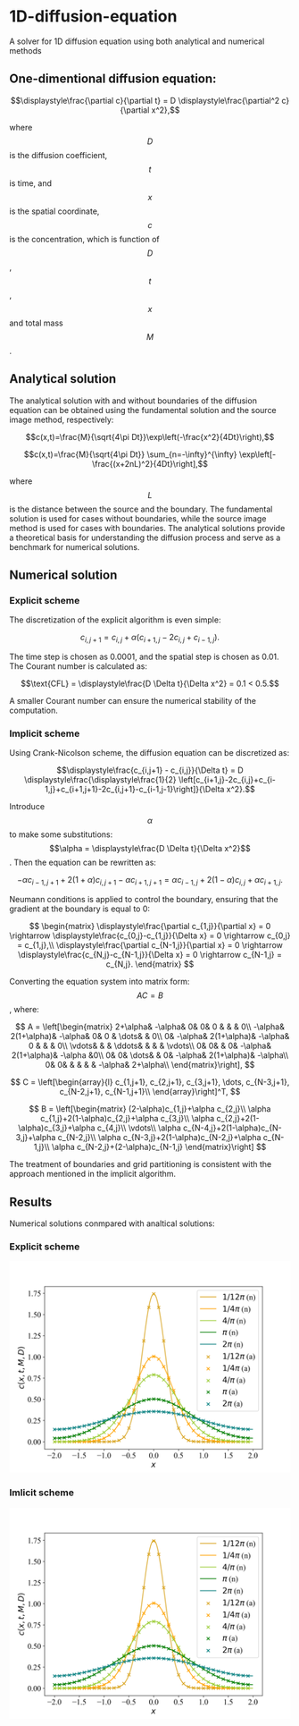 # 1D-diffusion-equation
A solver for 1D diffusion equation using both analytical and numerical methods

## One-dimentional diffusion equation:
$$\displaystyle\frac{\partial c}{\partial t} = D \displaystyle\frac{\partial^2 c}{\partial x^2},$$

where $$D$$ is the diffusion coefficient, $$t$$ is time, and $$x$$ is the spatial coordinate, $$c$$ is the concentration, which is function of $$D$$, $$t$$, $$x$$ and total mass $$M$$.

## Analytical solution
The analytical solution with and without boundaries of the diffusion equation can be obtained using the fundamental solution and the source image method, respectively:

$$c(x,t)=\frac{M}{\sqrt{4\pi Dt}}\exp\left(-\frac{x^2}{4Dt}\right),$$

$$c(x,t)=\frac{M}{\sqrt{4\pi Dt}} \sum_{n=-\infty}^{\infty} \exp\left[-\frac{(x+2nL)^2}{4Dt}\right],$$

where $$L$$ is the distance between the source and the boundary. The fundamental solution is used for cases without boundaries, while the source image method is used for cases with boundaries. The analytical solutions provide a theoretical basis for understanding the diffusion process and serve as a benchmark for numerical solutions.

## Numerical solution
### Explicit scheme
The discretization of the explicit algorithm is even simple:

$$c_{i,j+1} = c_{i,j} + \alpha(c_{i+1,j}-2c_{i,j}+c_{i-1,j}).$$

The time step is chosen as 0.0001, and the spatial step is chosen as 0.01. The Courant number is calculated as:

$$\text{CFL} = \displaystyle\frac{D \Delta t}{\Delta x^2} = 0.1 < 0.5.$$

A smaller Courant number can ensure the numerical stability of the computation.

### Implicit scheme
Using Crank-Nicolson scheme, the diffusion equation can be discretized as:

$$\displaystyle\frac{c_{i,j+1} - c_{i,j}}{\Delta t} = D \displaystyle\frac{\displaystyle\frac{1}{2} \left[c_{i+1,j}-2c_{i,j}+c_{i-1,j}+c_{i+1,j+1}-2c_{i,j+1}-c_{i-1,j-1}\right]}{\Delta x^2}.$$

Introduce $$\alpha$$ to make some substitutions: $$\alpha = \displaystyle\frac{D \Delta t}{\Delta x^2}$$. Then the equation can be rewritten as:

$$-\alpha c_{i-1,j+1}+2(1+\alpha)c_{i,j+1}-\alpha c_{i+1,j+1} = \alpha c_{i-1,j}+2(1-\alpha)c_{i,j}+\alpha c_{i+1,j}.$$

Neumann conditions is applied to control the boundary, ensuring that the gradient at the boundary is equal to 0:

$$
    \begin{matrix}
        \displaystyle\frac{\partial c_{1,j}}{\partial x} = 0 \rightarrow \displaystyle\frac{c_{0,j}-c_{1,j}}{\Delta x} = 0 \rightarrow c_{0,j} = c_{1,j},\\
        \displaystyle\frac{\partial c_{N-1,j}}{\partial x} = 0 \rightarrow \displaystyle\frac{c_{N,j}-c_{N-1,j}}{\Delta x} = 0 \rightarrow c_{N-1,j} = c_{N,j}.
    \end{matrix}
$$

Converting the equation system into matrix form: $$AC=B$$, where:

$$
A = \left[\begin{matrix}
        2+\alpha&  -\alpha&   0&   0& 0 & & & 0\\
        -\alpha&   2(1+\alpha)&  -\alpha&   0&  0 & \dots& & 0\\
        0&  -\alpha&   2(1+\alpha)&  -\alpha&  0 & & & 0\\
        \vdots&  &  &  \ddots&  &  & & \vdots\\
        0&  0&  & 0& -\alpha&   2(1+\alpha)&  -\alpha &0\\
        0&  0&  \dots& & 0& -\alpha&   2(1+\alpha)&  -\alpha\\
        0&  0&   & & & & -\alpha& 2+\alpha\\
    \end{matrix}\right],
$$

$$
C = \left[\begin{array}{l}
            c_{1,j+1}, c_{2,j+1}, c_{3,j+1}, \dots, c_{N-3,j+1}, c_{N-2,j+1}, c_{N-1,j+1}\\
        \end{array}\right]^T,
$$

$$
B = \left[\begin{matrix}
        (2-\alpha)c_{1,j}+\alpha c_{2,j}\\
        \alpha c_{1,j}+2(1-\alpha)c_{2,j}+\alpha c_{3,j}\\
        \alpha c_{2,j}+2(1-\alpha)c_{3,j}+\alpha c_{4,j}\\
        \vdots\\
        \alpha c_{N-4,j}+2(1-\alpha)c_{N-3,j}+\alpha c_{N-2,j}\\
        \alpha c_{N-3,j}+2(1-\alpha)c_{N-2,j}+\alpha c_{N-1,j}\\
        \alpha c_{N-2,j}+(2-\alpha)c_{N-1,j}
    \end{matrix}\right]
$$

The treatment of boundaries and grid partitioning is consistent with the approach mentioned in the implicit algorithm.

## Results

Numerical solutions conmpared with analtical solutions:

### Explicit scheme ###
![image](https://github.com/ZimoJupiter/1D-diffusion-equation/blob/main/Figures/Explicit.png)

### Imlicit scheme ###
![image](https://github.com/ZimoJupiter/1D-diffusion-equation/blob/main/Figures/Implicit.png)
